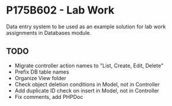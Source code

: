 # P175B602 - Lab Work

Data entry system to be used as an example solution for lab work assignments in Databases module.

## TODO
- Migrate controller action names to "List, Create, Edit, Delete"
- Prefix DB table names
- Organize View folder
- Check object deletion conditions in Model, not in Controller
- Add duplicate ID check on insert in Model, not in Controller
- Fix comments, add PHPDoc


